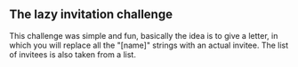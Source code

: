 ## The lazy invitation challenge

This challenge was simple and fun, basically the idea is to give a letter,
in which you will replace all the "[name]" strings with an actual invitee.
The list of invitees is also taken from a list.


